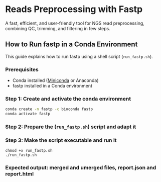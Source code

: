 # Reads Preprocessing with Fastp

A fast, efficient, and user-friendly tool for NGS read preprocessing, combining QC, trimming, and filtering in few steps.

## How to Run fastp in a Conda Environment

This guide explains how to run fastp using a shell script (`run_fastp.sh`).

### Prerequisites
- Conda installed ([Miniconda](https://docs.conda.io/en/latest/miniconda.html) or Anaconda)
- fastp installed in a Conda environment

### Step 1: Create and activate the conda environment
```bash
conda create -n fastp -c bioconda fastp
conda activate fastp
```
### Step 2: Prepare the (`run_fastp.sh`) script and adapt it
### Step 3: Make the script executable and run it

    chmod +x run_fastp.sh
    ./run_fastp.sh
    
### Expected output: merged and umerged files, report.json and report.html
